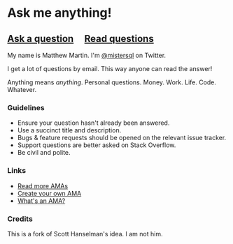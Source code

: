 # Ask me anything!

## [Ask a question](../../issues/new) &nbsp;&nbsp;&nbsp; [Read questions](../../issues?q=is%3Aissue+is%3Aclosed)

My name is Matthew Martin. I'm [@mistersql](https://twitter.com/mistersql) on Twitter.

I get a lot of questions by email. This way anyone can read the answer!

Anything means *anything*. Personal questions. Money. Work. Life. Code. Whatever.

### Guidelines

- Ensure your question hasn't already been answered.
- Use a succinct title and description.
- Bugs & feature requests should be opened on the relevant issue tracker.
- Support questions are better asked on Stack Overflow.
- Be civil and polite.

### Links

- [Read more AMAs](https://github.com/sindresorhus/amas)
- [Create your own AMA](https://github.com/sindresorhus/amas/blob/master/create-ama.md)
- [What's an AMA?](https://en.wikipedia.org/wiki/Reddit#IAmA_and_AMA)

### Credits
This is a fork of Scott Hanselman's idea. I am not him.
